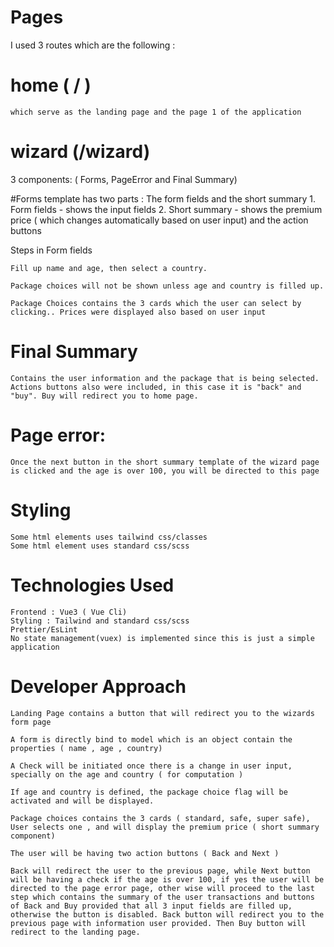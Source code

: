 # Pages

I used 3 routes which are the following :

# home ( / )

    which serve as the landing page and the page 1 of the application

# wizard (/wizard)

3 components: ( Forms, PageError and Final Summary)

#Forms template has two parts : The form fields and the short summary 1. Form fields - shows the input fields 2. Short summary - shows the premium price ( which changes automatically based on user input) and the action buttons

Steps in Form fields

```
Fill up name and age, then select a country.
```

```
Package choices will not be shown unless age and country is filled up.
```

```
Package Choices contains the 3 cards which the user can select by clicking.. Prices were displayed also based on user input
```

# Final Summary

    Contains the user information and the package that is being selected. Actions buttons also were included, in this case it is "back" and "buy". Buy will redirect you to home page.

# Page error:

    Once the next button in the short summary template of the wizard page is clicked and the age is over 100, you will be directed to this page

# Styling

    Some html elements uses tailwind css/classes
    Some html element uses standard css/scss

# Technologies Used

    Frontend : Vue3 ( Vue Cli)
    Styling : Tailwind and standard css/scss
    Prettier/EsLint
    No state management(vuex) is implemented since this is just a simple application

# Developer Approach

    Landing Page contains a button that will redirect you to the wizards form page

    A form is directly bind to model which is an object contain the properties ( name , age , country)

    A Check will be initiated once there is a change in user input, specially on the age and country ( for computation )

    If age and country is defined, the package choice flag will be activated and will be displayed.

    Package choices contains the 3 cards ( standard, safe, super safe), User selects one , and will display the premium price ( short summary component)

    The user will be having two action buttons ( Back and Next )

    Back will redirect the user to the previous page, while Next button will be having a check if the age is over 100, if yes the user will be directed to the page error page, other wise will proceed to the last step which contains the summary of the user transactions and buttons of Back and Buy provided that all 3 input fields are filled up, otherwise the button is disabled. Back button will redirect you to the previous page with information user provided. Then Buy button will redirect to the landing page.
